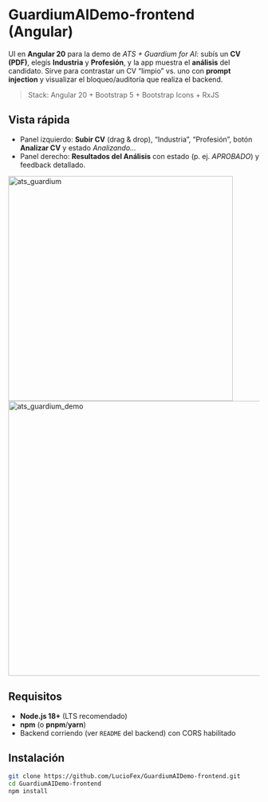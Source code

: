 <!-- # GuardiumAIDemo-frontend
Frontend para la demo de IBM Guardium AI de Xelere

<img src="https://github.com/user-attachments/assets/4b6f2393-614a-482b-9478-e14f2866555d" width=750px height=auto>
-->

# GuardiumAIDemo-frontend (Angular)

UI en **Angular 20** para la demo de *ATS + Guardium for AI*: subís un **CV (PDF)**, elegís **Industria** y **Profesión**, y la app muestra el **análisis** del candidato. Sirve para contrastar un CV “limpio” vs. uno con **prompt injection** y visualizar el bloqueo/auditoría que realiza el backend.

> Stack: Angular 20 + Bootstrap 5 + Bootstrap Icons + RxJS

## Vista rápida

- Panel izquierdo: **Subir CV** (drag & drop), “Industria”, “Profesión”, botón **Analizar CV** y estado *Analizando…*  
- Panel derecho: **Resultados del Análisis** con estado (p. ej. *APROBADO*) y feedback detallado.

<img width="450" height="auto" alt="ats_guardium" src="https://github.com/user-attachments/assets/83e8e3a5-28f8-4c7e-b3c3-e481daf4286f" />
<img width="550" height="auto" alt="ats_guardium_demo" src="https://github.com/user-attachments/assets/2645e4dc-4273-4d6b-a86a-99609d15aed0" />


## Requisitos

- **Node.js 18+** (LTS recomendado)  
- **npm** (o **pnpm**/**yarn**)  
- Backend corriendo (ver `README` del backend) con CORS habilitado

## Instalación

```bash
git clone https://github.com/LucioFex/GuardiumAIDemo-frontend.git
cd GuardiumAIDemo-frontend
npm install
```
